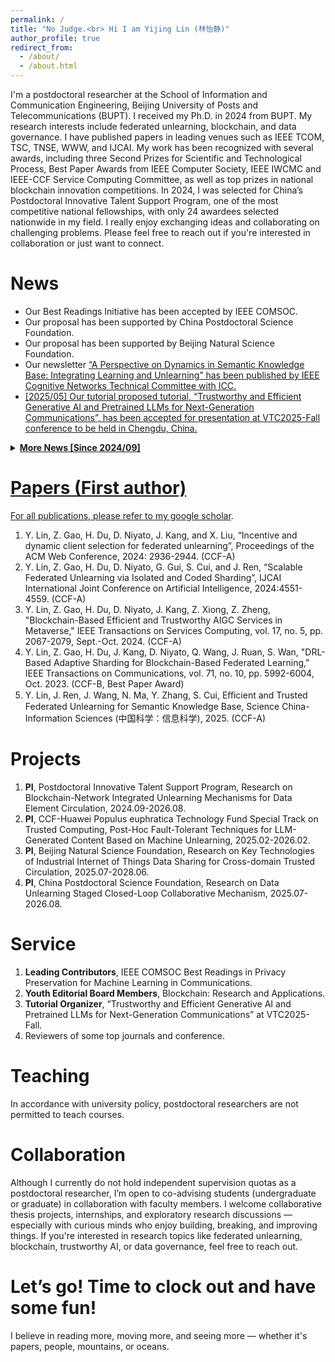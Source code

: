 ```yaml
---
permalink: /
title: "No Judge.<br> Hi I am Yijing Lin (林怡静)"
author_profile: true
redirect_from: 
  - /about/
  - /about.html
---
```


I'm a postdoctoral researcher at the School of Information and Communication Engineering, Beijing University of Posts and Telecommunications (BUPT). I received my Ph.D. in 2024 from BUPT. My research interests include federated unlearning, blockchain, and data governance. I have published papers in leading venues such as IEEE TCOM, TSC, TNSE, WWW, and IJCAI. My work has been recognized with several awards, including three Second Prizes for Scientific and Technological Process, Best Paper Awards from IEEE Computer Society, IEEE IWCMC and IEEE-CCF Service Computing Committee, as well as top prizes in national blockchain innovation competitions. In 2024, I was selected for China’s Postdoctoral Innovative Talent Support Program, one of the most competitive national fellowships, with only 24 awardees selected nationwide in my field. I really enjoy exchanging ideas and collaborating on challenging problems. Please feel free to reach out if you're interested in collaboration or just want to connect.

News
======
<div>
  <ul>
    <li>Our Best Readings Initiative has been accepted by IEEE COMSOC.</li>
    <li>Our proposal has been supported by China Postdoctoral Science Foundation.</li>
    <li>Our proposal has been supported by Beijing Natural Science Foundation.</li>
    <li>Our newsletter <a href="https://site.ieee.org/com-cn/files/2025/06/TCCN_Newsletter_June_2025.pdf" target="_blank" rel="noopener">
    “A Perspective on Dynamics in Semantic Knowledge Base: Integrating Learning and Unlearning” has been published by IEEE Cognitive Networks Technical Committee with ICC.</li>
    <li>[2025/05] Our tutorial proposed tutorial, “Trustworthy and Efficient Generative AI and Pretrained LLMs for Next-Generation Communications”, has been accepted for presentation at VTC2025-Fall conference to be held in Chengdu, China.</li>
  </ul>

  <details>
    <summary><strong>More News [Since 2024/09]</strong></summary>
    <ul>
      <li>[2025/03] The PhD students I co-supervise (Ze Chai, Zhiqiang Xie, Xinlei Yu) won the third prize in the "Jinnang-2024" Future Warfare Scenarios and Creative Ideas Competition organized by China Aerospace Science and Industry Corporation.</li>
      <li>[2025/03] I am honor to join as a <strong>Workshop Chair</strong> of KSEM 2025 Track: Advanced Data Security and Privacy Preservation in AI.</li>
      <li>[2025/03] Our paper "A Unified Blockchain-Semantic Framework for Wireless Edge Intelligence Enabled Web 3.0" was selected as <strong>ESI Highly Cited Papers</strong> again (First author).</li>
      <li>[2025/02] Our paper "Eﬀicient and Trusted Federated Unlearning for Semantic Knowledge Base" was accepted by Science China-Information Sciences (中国科学：信息科学) (First author).</li>
      <li>[2025/02] Our paper "Trustworthy Intelligent Networks for Low-Altitude Economy" was accepted by IEEE Communications Magazine (Co-corresponding author).</li>
      <li>[2025/01] Our paper "Diffusion Model Empowered Efficient Data Distillation Method for Cloud-Edge Collaboration" was accepted by IEEE Transactions on Cognitive Communications and Networking (Co-corresponding author).</li>
      <li>[2024/12] I am invited as a <strong>Keynote Speaker</strong> at the Data Elements and Circulation Forum, China Data Conference. </li>
      <li>[2024/12] Our paper "Blockchain-Aided Secure Semantic Communication for AI-Generated Content in Metaverse" has been awarded the 2023 <strong>Best Paper Award</strong> from IEEE Open Journal of the Computer Society by the IEEE Computer Society Publications Board (First author).</li>
      <li>[2024/12] I am honor to join as an <strong>Executive Member</strong> of the Technical Committee on Blockchain, China Computer Federation (CCF).</li>
      <li>[2024/12] I am honor to join as a <strong>Youth Editorial Board Member</strong> of Blockchain Research and Applications (BCRA) (ESCI-indexed Journal).</li>
      <li>[2024/12] I am honor to join as a <strong>Guest Editor</strong> of Blockchains.</li>
      <li>[2024/11] I am honor to join as a <strong>Moderator</strong> of the 2024 ITSS Panel on Intelligent Transportation Systems Career Path to Net Zero.</li> 
      <li>[2024/09] I am honor to receive the <strong>40th Anniversary Honor Medal</strong> of Beijing University of Posts and Telecommunications in celebration of Teachers’ Day.</li>
      <li>[2024/09] Our paper "Blockchain-aided Secure Semantic Communication for AI-Generated Content in Metaverse" was selected by the <strong>IEEE ComSoc Best Readings</strong> Generative AI and Large Language Models for Networking</li>
    </ul>
  </details>
</div>

Papers (First author)
======
For all publications, please refer to my [google scholar](https://scholar.google.com/citations?user=aVK4rRkAAAAJ).

1. Y. Lin, Z. Gao, H. Du, D. Niyato, J. Kang, and X. Liu, “Incentive and dynamic client selection for federated unlearning”, Proceedings of the ACM Web Conference, 2024: 2936-2944. (CCF-A)
2. Y. Lin, Z. Gao, H. Du, D. Niyato, G. Gui, S. Cui, and J. Ren, “Scalable Federated Unlearning via Isolated and Coded Sharding”, IJCAI International Joint Conference on Artificial Intelligence, 2024:4551-4559. (CCF-A)
3. Y. Lin, Z. Gao, H. Du, D. Niyato, J. Kang, Z. Xiong, Z. Zheng, "Blockchain-Based Efficient and Trustworthy AIGC Services in Metaverse," IEEE Transactions on Services Computing, vol. 17, no. 5, pp. 2067-2079, Sept.-Oct. 2024. (CCF-A)
4. Y. Lin, Z. Gao, H. Du, J. Kang, D. Niyato, Q. Wang, J. Ruan, S. Wan, "DRL-Based Adaptive Sharding for Blockchain-Based Federated Learning," IEEE Transactions on Communications, vol. 71, no. 10, pp. 5992-6004, Oct. 2023. (CCF-B, Best Paper Award)
5. Y. Lin, J. Ren, J. Wang, N. Ma, Y. Zhang, S. Cui, Eﬀicient and Trusted Federated Unlearning for Semantic Knowledge Base, Science China-Information Sciences  (中国科学：信息科学), 2025. (CCF-A)

Projects
======
1. <strong>PI</strong>, Postdoctoral Innovative Talent Support Program, Research on Blockchain-Network Integrated Unlearning Mechanisms for Data Element Circulation, 2024.09-2026.08.
2. <strong>PI</strong>, CCF-Huawei Populus euphratica Technology Fund Special Track on Trusted Computing, Post-Hoc Fault-Tolerant Techniques for LLM-Generated Content Based on Machine Unlearning, 2025.02-2026.02.
3. <strong>PI</strong>, Beijing Natural Science Foundation, Research on Key Technologies of Industrial Internet of Things Data Sharing for Cross-domain Trusted Circulation, 2025.07-2028.06.
4. <strong>PI</strong>, China Postdoctoral Science Foundation, Research on Data Unlearning Staged Closed-Loop Collaborative Mechanism, 2025.07-2026.08.

Service
======
1. <strong>Leading Contributors</strong>, IEEE COMSOC Best Readings in Privacy Preservation for Machine Learning in Communications.
2. <strong>Youth Editorial Board Members</strong>, Blockchain: Research and Applications.
3. <strong>Tutorial Organizer</strong>, “Trustworthy and Efficient Generative AI and Pretrained LLMs for Next-Generation Communications” at VTC2025-Fall.
4. Reviewers of some top journals and conference.

Teaching
======
In accordance with university policy, postdoctoral researchers are not permitted to teach courses.

Collaboration
======
Although I currently do not hold independent supervision quotas as a postdoctoral researcher, I’m open to co-advising students (undergraduate or graduate) in collaboration with faculty members. I welcome collaborative thesis projects, internships, and exploratory research discussions — especially with curious minds who enjoy building, breaking, and improving things. If you're interested in research topics like federated unlearning, blockchain, trustworthy AI, or data governance, feel free to reach out. 

Let’s go! Time to clock out and have some fun!
======

I believe in reading more, moving more, and seeing more — whether it's papers, people, mountains, or oceans.

